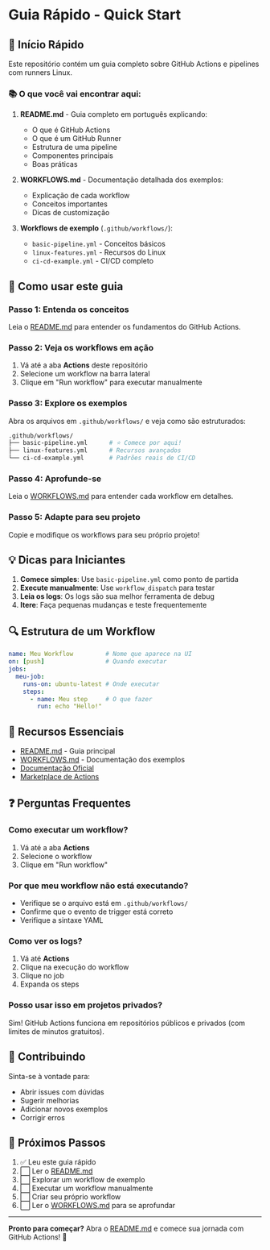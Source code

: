 # Guia Rápido - Quick Start

## 🚀 Início Rápido

Este repositório contém um guia completo sobre GitHub Actions e pipelines com runners Linux.

### 📚 O que você vai encontrar aqui:

1. **README.md** - Guia completo em português explicando:
   - O que é GitHub Actions
   - O que é um GitHub Runner
   - Estrutura de uma pipeline
   - Componentes principais
   - Boas práticas

2. **WORKFLOWS.md** - Documentação detalhada dos exemplos:
   - Explicação de cada workflow
   - Conceitos importantes
   - Dicas de customização

3. **Workflows de exemplo** (`.github/workflows/`):
   - `basic-pipeline.yml` - Conceitos básicos
   - `linux-features.yml` - Recursos do Linux
   - `ci-cd-example.yml` - CI/CD completo

## 🎯 Como usar este guia

### Passo 1: Entenda os conceitos
Leia o [README.md](README.md) para entender os fundamentos do GitHub Actions.

### Passo 2: Veja os workflows em ação
1. Vá até a aba **Actions** deste repositório
2. Selecione um workflow na barra lateral
3. Clique em "Run workflow" para executar manualmente

### Passo 3: Explore os exemplos
Abra os arquivos em `.github/workflows/` e veja como são estruturados:

```bash
.github/workflows/
├── basic-pipeline.yml      # ⭐ Comece por aqui!
├── linux-features.yml      # Recursos avançados
└── ci-cd-example.yml       # Padrões reais de CI/CD
```

### Passo 4: Aprofunde-se
Leia o [WORKFLOWS.md](WORKFLOWS.md) para entender cada workflow em detalhes.

### Passo 5: Adapte para seu projeto
Copie e modifique os workflows para seu próprio projeto!

## 💡 Dicas para Iniciantes

1. **Comece simples**: Use `basic-pipeline.yml` como ponto de partida
2. **Execute manualmente**: Use `workflow_dispatch` para testar
3. **Leia os logs**: Os logs são sua melhor ferramenta de debug
4. **Itere**: Faça pequenas mudanças e teste frequentemente

## 🔍 Estrutura de um Workflow

```yaml
name: Meu Workflow         # Nome que aparece na UI
on: [push]                 # Quando executar
jobs:
  meu-job:
    runs-on: ubuntu-latest # Onde executar
    steps:
      - name: Meu step     # O que fazer
        run: echo "Hello!"
```

## 📖 Recursos Essenciais

- [README.md](README.md) - Guia principal
- [WORKFLOWS.md](WORKFLOWS.md) - Documentação dos exemplos
- [Documentação Oficial](https://docs.github.com/en/actions)
- [Marketplace de Actions](https://github.com/marketplace?type=actions)

## ❓ Perguntas Frequentes

### Como executar um workflow?
1. Vá até a aba **Actions**
2. Selecione o workflow
3. Clique em "Run workflow"

### Por que meu workflow não está executando?
- Verifique se o arquivo está em `.github/workflows/`
- Confirme que o evento de trigger está correto
- Verifique a sintaxe YAML

### Como ver os logs?
1. Vá até **Actions**
2. Clique na execução do workflow
3. Clique no job
4. Expanda os steps

### Posso usar isso em projetos privados?
Sim! GitHub Actions funciona em repositórios públicos e privados (com limites de minutos gratuitos).

## 🤝 Contribuindo

Sinta-se à vontade para:
- Abrir issues com dúvidas
- Sugerir melhorias
- Adicionar novos exemplos
- Corrigir erros

## 📝 Próximos Passos

1. ✅ Leu este guia rápido
2. ⬜ Ler o [README.md](README.md)
3. ⬜ Explorar um workflow de exemplo
4. ⬜ Executar um workflow manualmente
5. ⬜ Criar seu próprio workflow
6. ⬜ Ler o [WORKFLOWS.md](WORKFLOWS.md) para se aprofundar

---

**Pronto para começar?** Abra o [README.md](README.md) e comece sua jornada com GitHub Actions! 🚀
